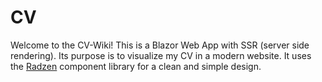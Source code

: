 # CV
Welcome to the CV-Wiki! This is a Blazor Web App with SSR (server side rendering). Its purpose is to visualize my CV in a modern website. It uses the [Radzen](https://blazor.radzen.com/) component library for a clean and simple design.